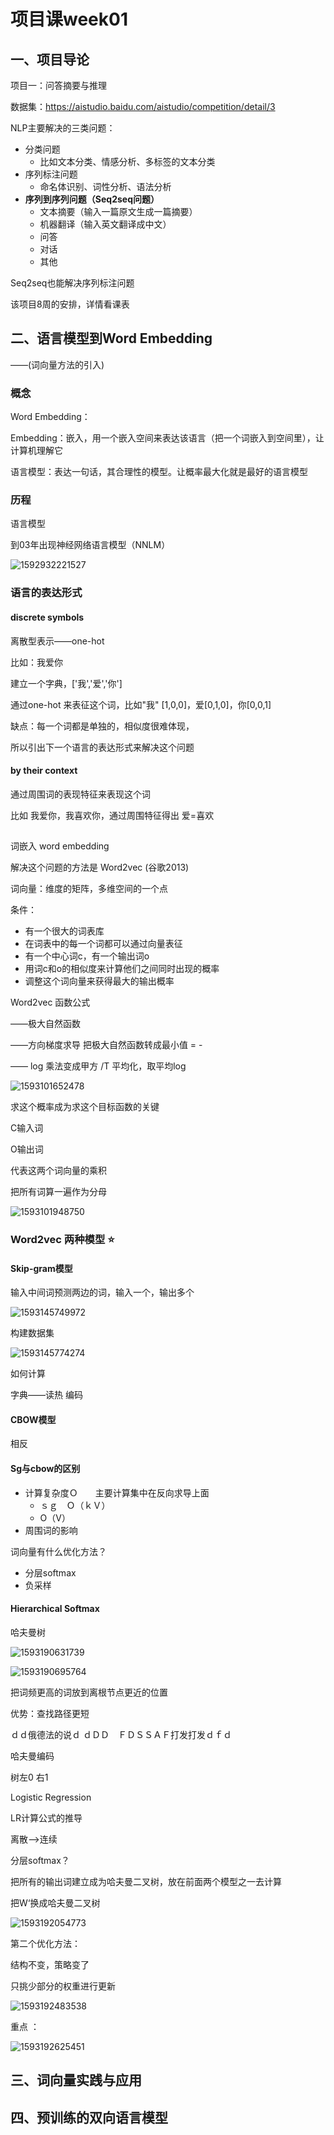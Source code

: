 # 项目课week01

## 一、项目导论

项目一：问答摘要与推理

数据集：<https://aistudio.baidu.com/aistudio/competition/detail/3> 

NLP主要解决的三类问题：

+ 分类问题
  + 比如文本分类、情感分析、多标签的文本分类
+ 序列标注问题
  + 命名体识别、词性分析、语法分析
+ **序列到序列问题（Seq2seq问题）**
  + 文本摘要（输入一篇原文生成一篇摘要）
  + 机器翻译（输入英文翻译成中文）
  + 问答
  + 对话
  + 其他

Seq2seq也能解决序列标注问题

该项目8周的安排，详情看课表



## 二、语言模型到Word Embedding 

——(词向量方法的引入)

### 概念

Word Embedding：

Embedding：嵌入，用一个嵌入空间来表达该语言（把一个词嵌入到空间里），让计算机理解它

语言模型：表达一句话，其合理性的模型。让概率最大化就是最好的语言模型 



### 历程

语言模型

到03年出现神经网络语言模型（NNLM）

![1592932221527](C:\Users\LANWEI~1\AppData\Local\Temp\1592932221527.png)



### 语言的表达形式

#### discrete symbols

离散型表示——one-hot 

比如：我爱你   

建立一个字典，['我','爱','你']

通过one-hot 来表征这个词，比如"我"  [1,0,0]，爱[0,1,0]，你[0,0,1]

缺点：每一个词都是单独的，相似度很难体现， 

所以引出下一个语言的表达形式来解决这个问题

#### by their context

通过周围词的表现特征来表现这个词

比如 我爱你，我喜欢你，通过周围特征得出 爱=喜欢



## 

词嵌入 word embedding

解决这个问题的方法是 Word2vec (谷歌2013)

词向量：维度的矩阵，多维空间的一个点 

条件：

- 有一个很大的词表库
- 在词表中的每一个词都可以通过向量表征
- 有一个中心词c，有一个输出词o
- 用词c和o的相似度来计算他们之间同时出现的概率
- 调整这个词向量来获得最大的输出概率





Word2vec 函数公式

——极大自然函数

——方向梯度求导 把极大自然函数转成最小值  = -

—— log 乘法变成甲方  /T  平均化，取平均log

![1593101652478](D:\06_Git_Repository\LanNote_MachineLearning\04_NLP_Pro\week01\NLP_Pro_LanNote_Week01.assets\1593101652478.png)

求这个概率成为求这个目标函数的关键

C输入词

O输出词



代表这两个词向量的乘积

把所有词算一遍作为分母

![1593101948750](D:\06_Git_Repository\LanNote_MachineLearning\04_NLP_Pro\week01\NLP_Pro_LanNote_Week01.assets\1593101948750.png)







### Word2vec 两种模型 ⭐

#### Skip-gram模型

输入中间词预测两边的词，输入一个，输出多个

![1593145749972](D:\06_Git_Repository\LanNote_MachineLearning\04_NLP_Pro\week01\NLP_Pro_LanNote_Week01.assets\1593145749972.png)



构建数据集

![1593145774274](D:\06_Git_Repository\LanNote_MachineLearning\04_NLP_Pro\week01\NLP_Pro_LanNote_Week01.assets\1593145774274.png)

如何计算

字典——读热 编码



#### CBOW模型

相反



#### Sg与cbow的区别

+ 计算复杂度Ｏ　　主要计算集中在反向求导上面
  + ｓｇ　Ｏ（ｋＶ）
  + O（V）
+ 周围词的影响



词向量有什么优化方法？

+ 分层softmax
+ 负采样

#### Hierarchical Softmax

哈夫曼树

![1593190631739](D:\06_Git_Repository\LanNote_MachineLearning\04_NLP_Pro\week01\NLP_Pro_LanNote_Week01.assets\1593190631739.png)

![1593190695764](D:\06_Git_Repository\LanNote_MachineLearning\04_NLP_Pro\week01\NLP_Pro_LanNote_Week01.assets\1593190695764.png)

把词频更高的词放到离根节点更近的位置

 优势：查找路径更短

ｄｄ俄德法的说ｄ	ｄＤＤ　ＦＤＳＳＡＦ打发打发ｄｆｄ



哈夫曼编码

树左0 右1



Logistic Regression

LR计算公式的推导

离散——>连续



分层softmax？

把所有的输出词建立成为哈夫曼二叉树，放在前面两个模型之一去计算

把W‘换成哈夫曼二叉树

![1593192054773](D:\06_Git_Repository\LanNote_MachineLearning\04_NLP_Pro\week01\NLP_Pro_LanNote_Week01.assets\1593192054773.png)



第二个优化方法：

结构不变，策略变了

只挑少部分的权重进行更新



![1593192483538](D:\06_Git_Repository\LanNote_MachineLearning\04_NLP_Pro\week01\NLP_Pro_LanNote_Week01.assets\1593192483538.png)



重点 ：

![1593192625451](D:\06_Git_Repository\LanNote_MachineLearning\04_NLP_Pro\week01\NLP_Pro_LanNote_Week01.assets\1593192625451.png)





## 三、词向量实践与应用









## 四、预训练的双向语言模型